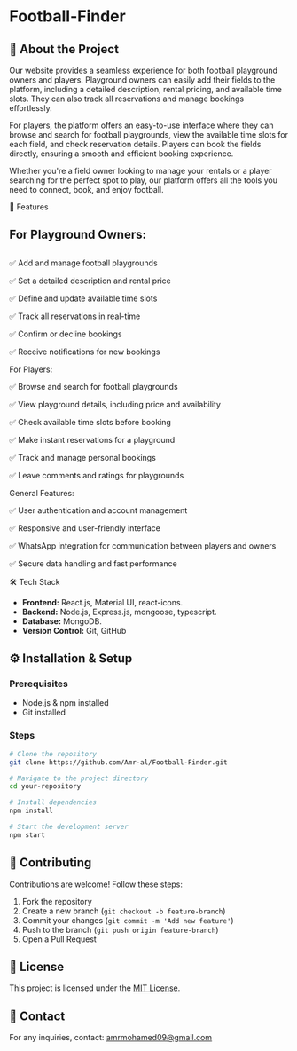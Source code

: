 # Football-Finder



## 📌 About the Project

Our website provides a seamless experience for both football playground owners and players. Playground owners can easily add their fields to the platform, including a detailed description, rental pricing, and available time slots. They can also track all reservations and manage bookings effortlessly.



For players, the platform offers an easy-to-use interface where they can browse and search for football playgrounds, view the available time slots for each field, and check reservation details. Players can book the fields directly, ensuring a smooth and efficient booking experience.



Whether you're a field owner looking to manage your rentals or a player searching for the perfect spot to play, our platform offers all the tools you need to connect, book, and enjoy football.

🚀 Features

## For Playground Owners:

##

✅ Add and manage football playgrounds

✅ Set a detailed description and rental price

✅ Define and update available time slots

✅ Track all reservations in real-time

✅ Confirm or decline bookings

✅ Receive notifications for new bookings



For Players:

✅ Browse and search for football playgrounds

✅ View playground details, including price and availability

✅ Check available time slots before booking

✅ Make instant reservations for a playground

✅ Track and manage personal bookings

✅ Leave comments and ratings for playgrounds



General Features:

✅ User authentication and account management

✅ Responsive and user-friendly interface

✅ WhatsApp integration for communication between players and owners

✅ Secure data handling and fast performance

🛠️ Tech Stack

- **Frontend:** React.js, Material UI, react-icons.
- **Backend:** Node.js, Express.js, mongoose, typescript.
- **Database:** MongoDB.
- **Version Control:** Git, GitHub

## ⚙️ Installation & Setup

### Prerequisites

- Node.js & npm installed
- Git installed

### Steps

```sh
# Clone the repository
git clone https://github.com/Amr-al/Football-Finder.git

# Navigate to the project directory
cd your-repository

# Install dependencies
npm install

# Start the development server
npm start
```



## 🤝 Contributing

Contributions are welcome! Follow these steps:

1. Fork the repository
2. Create a new branch (`git checkout -b feature-branch`)
3. Commit your changes (`git commit -m 'Add new feature'`)
4. Push to the branch (`git push origin feature-branch`)
5. Open a Pull Request

## 📝 License

This project is licensed under the [MIT License](LICENSE).

## 📧 Contact

For any inquiries, contact: [amrmohamed09@gmail.com](mailto\:amrmohamed09@gmail.com)

